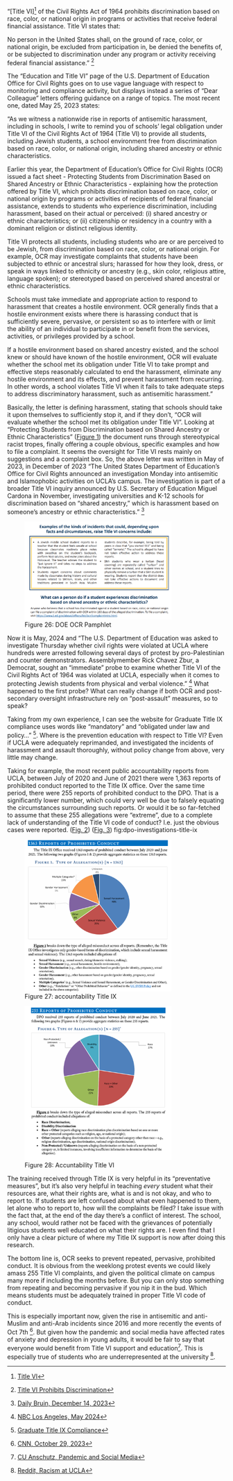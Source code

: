 “[Title VI][^32] of the Civil Rights Act of 1964 prohibits discrimination based on race, color, or national origin in programs or activities that receive federal financial assistance. Title VI states that:

No person in the United States shall, on the ground of race, color, or national origin, be excluded from participation in, be denied the benefits of, or be subjected to discrimination under any program or activity receiving federal financial assistance.” [^33]

The “Education and Title VI” page of the U.S. Department of Education Office for Civil Rights goes on to use vague language with respect to monitoring and compliance activity, but displays instead a series of “Dear Colleague” letters offering guidance on a 
range of topics. The most recent one, dated May 25, 2023 states: 

“As we witness a nationwide rise in reports of antisemitic harassment, including in schools, I write to remind you of schools’ legal obligation under Title VI of the Civil Rights Act of 1964 (Title VI) 
to provide all students, including Jewish students, a school environment free from discrimination based on race, color, or national origin, including shared ancestry or ethnic characteristics.

Earlier this year, the Department of Education’s Office for Civil Rights (OCR) issued a fact sheet - Protecting Students from Discrimination Based on Shared Ancestry or Ethnic Characteristics - explaining how the protection offered by Title VI, which prohibits 
discrimination based on race, color, or national origin by programs or activities of recipients of federal financial assistance, extends to students who experience discrimination, including harassment, based on their actual or perceived: (i) shared ancestry or 
ethnic characteristics; or (ii) citizenship or residency in a country with a dominant religion or distinct religious identity. 

Title VI protects all students, including students who are or are perceived to be Jewish, from discrimination based on race, color, or national origin. For example, OCR may investigate complaints that students have been subjected to ethnic or ancestral slurs; 
harassed for how they look, dress, or speak in ways linked to ethnicity or ancestry (e.g., skin color, religious attire, language spoken); or stereotyped based on perceived shared ancestral or ethnic characteristics. 

Schools must take immediate and appropriate action to respond to harassment that creates a hostile environment. OCR generally finds that a hostile environment exists where there is harassing conduct that is sufficiently severe, pervasive, or persistent 
so as to interfere with or limit the ability of an individual to participate in or benefit from the services, activities, or privileges provided by a school.

If a hostile environment based on shared ancestry existed, and the school knew or should have known of the hostile environment, OCR will evaluate whether the school met its obligation under Title VI to take prompt and effective steps reasonably calculated to 
end the harassment, eliminate any hostile environment and its effects, and prevent harassment from recurring. In other words, a school violates Title VI when it fails to take adequate steps to address discriminatory harassment, such as antisemitic harassment.” 

Basically, the letter is defining harassment, stating that schools should take it upon themselves to sufficiently stop it, and if they don’t, “OCR will evaluate whether the school met its obligation under Title VI”. Looking at “Protecting Students from 
Discrimination based on Shared Ancestry or Ethnic Characteristics” ([Figure 1](#fig:doe-ocr-pamphlet)) the document runs through stereotypical racist tropes, finally offering a couple obvious, specific examples and how to file a complaint. It seems the oversight for Title VI rests mainly 
on suggestions and a complaint box. So, the above letter was written in May of 2023, in December of 2023 “The United States Department of Education’s Office for Civil Rights announced an investigation Monday into antisemitic and Islamophobic activities on UCLA’s campus. 
The investigation is part of a broader Title VI inquiry announced by U.S. Secretary of Education Miguel Cardona in November, investigating universities and K-12 schools for discrimination based on “shared ancestry,” which is harassment based on someone’s ancestry or ethnic
characteristics.” [^34] 

<figure id="fig:doe-ocr-pamphlet">
  <a href="https://www2.ed.gov/about/offices/list/ocr/docs/antisemitism-dcl.pdf">
    <img src="/images/2024-05-20/policy/doe-ocr-pamphlet.png" 
     alt="DOE OCR Pamphlet" style="width: 80%; height: auto;">
  </a>
  <figcaption>
    Figure 26: DOE OCR Pamphlet
  </figcaption>
</figure>

Now it is May, 2024 and “The U.S. Department of Education was asked to investigate Thursday whether civil rights were violated at UCLA where hundreds were arrested following several days of protest by pro-Palestinian and counter demonstrators. 
Assemblymember Rick Chavez Zbur, a Democrat, sought an “immediate” probe to examine whether Title VI of the Civil Rights Act of 1964 was violated at UCLA, especially when it comes to protecting Jewish students from physical and verbal violence.” [^35] What happened to the 
first probe? What can really change if both OCR and post-secondary oversight infrastructure rely on “post-assault” measures, so to speak?  

Taking from my own experience, I can see the website for Graduate Title IX compliance uses words like “mandatory” and “obligated under law and policy…” [^36]. Where is the prevention education with respect to Title VI? Even if UCLA were adequately reprimanded, and 
investigated the incidents of harassment and assault thoroughly, without policy change from above, very little may change. 

Taking for example, the most recent public accountability reports from UCLA, between July of 2020 and June of 2021 there were 1,363 reports of prohibited conduct reported to the Title IX office. Over the same time period, there were 255 reports of prohibited conduct 
to the DPO. That is a significantly lower number, which could very well be due to falsely equating the circumstances surrounding such reports. Or would it be so far-fetched to assume that these 255 allegations were “extreme”, due to a complete lack of understanding of 
the Title VI code of conduct? I.e. just the obvious cases were reported. ([Fig. 2](#fig:dpo-investigations-title-vi)) ([Fig. 3](#fig:dpo-investigations-title-ix))
fig:dpo-investigations-title-ix
<figure id="fig:dpo-investigations-title-vi">
  <a href="https://equity.ucla.edu/accountability/#par">
    <img src="/images/2024-05-20/policy/dpo-investigations-title-ix.png" 
     alt="DPO Investigations Title VI" style="width: 80%; height: auto;">
  </a>
  <figcaption>
    Figure 27: accountability Title IX
  </figcaption>
</figure>

<figure id="fig:dpo-investigations-title-ix">
  <a href="https://ucla.app.box.com/s/eyri3lej5htfl7uwkv7huhp9o8y3revo">
    <img src="/images/2024-05-20/policy/dpo-investigations-title-vi.png" 
     alt="DPO Investigations Title VI" style="width: 80%; height: auto;">
  </a>
  <figcaption>
    Figure 28: Accuntability Title VI
  </figcaption>
</figure>

The training received through Title IX is very helpful in its “preventative measures”, but it’s also very helpful in teaching *every* student what their resources are, what their rights are, what is and is not okay, and who to report to. If students are left confused 
about what even happened to them, let alone who to report to, how will the complaints be filed? I take issue with the fact that, at the end of the day there’s a conflict of interest. The school, any school, would rather not be faced with the grievances of potentially 
litigious students well educated on what their rights are. I even find that I only have a clear picture of where my Title IX support is now after doing this research. 

The bottom line is, OCR seeks to prevent repeated, pervasive, prohibited conduct. It is obvious from the weeklong protest events we could likely amass 255 Title VI complaints, and given the political climate on campus many more if including the months before. But you 
can only stop something from repeating and becoming pervasive if you nip it in the bud. Which means students must be adequately trained in proper Title VI code of conduct. 

This is especially important now, given the rise in antisemitic and anti-Muslim and anti-Arab incidents since 2016 and more recently the events of Oct 7th [^37]. But given how the pandemic and social media have affected rates of anxiety and depression in young adults, 
it would be fair to say that everyone would benefit from Title VI support and education[^38]. This is especially true of students who are underrepresented at the university [^39].

[^32]: [Title VI](https://uscode.house.gov/view.xhtml?req=(title:42%20section:2000d%20edition:prelim)%20OR%20(granuleid:USC-prelim-title42-section2000d)&f=treesort&num=0&edition=prelim)
[^33]: [Title VI Prohibits Discrimination](https://www2.ed.gov/about/offices/list/ocr/docs/hq43e4.html#:~:text=Title%20VI%20of%20the%20Civil%20Rights%20Act%20of%201964%20prohibits,that%20receive%20federal%20financial%20assistance.)
[^34]: [Daily Bruin, December 14, 2023](https://dailybruin.com/2023/12/14/ucla-included-in-title-vi-investigation-over-alleged-ethnic-discrimination)
[^35]: [NBC Los Angeles, May 2024](https://www.nbclosangeles.com/news/local/department-of-education-asked-to-investigate-whether-students-civil-rights-were-violated-at-ucla/3403281/)
[^36]: [Graduate Title IX Compliance](https://grad.ucla.edu/academics/graduate-study/title-ix-compliance-training-for-new-graduate-students/#:~:text=Every%20UC%20graduate%20and%20professional,online%20training%2C%20from%20Vector%20LMS)
[^37]: [CNN, October 29, 2023](https://www.cnn.com/2023/10/29/us/hate-crimes-antisemitism-anti-muslim-dg/index.html)
[^38]: [CU Anschutz, Pandemic and Social Media](https://news.cuanschutz.edu/medicine/how-the-pandemic-changed-childrens-relationships-with-social-media)
[^39]: [Reddit, Racism at UCLA](https://www.reddit.com/r/ucla/comments/1b2xevw/black_bruins_have_you_experienced_racism_from/)